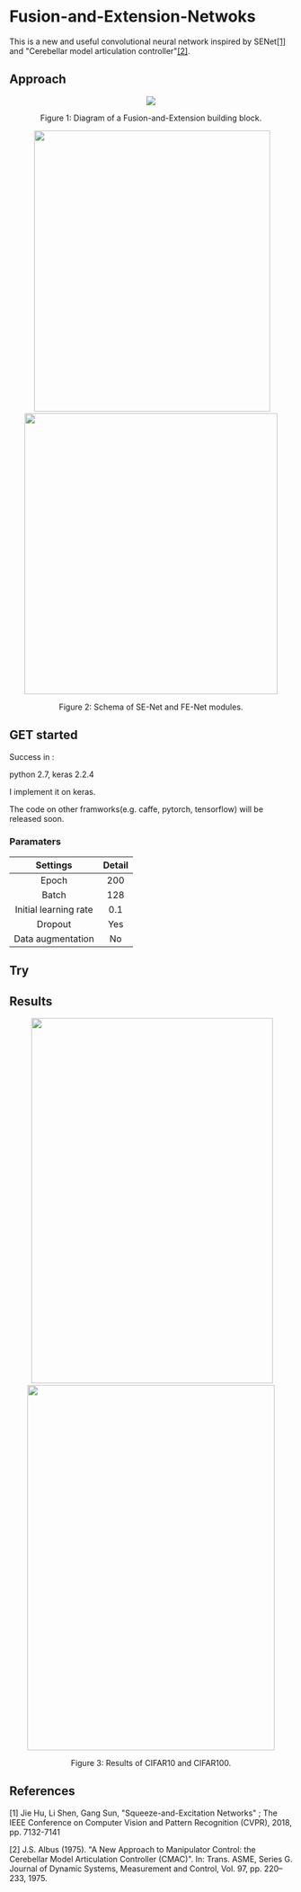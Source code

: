 # Fusion-and-Extension-Netwoks

This is a new and useful convolutional neural network inspired by SENet[[1]](http://openaccess.thecvf.com/content_cvpr_2018/papers/Hu_Squeeze-and-Excitation_Networks_CVPR_2018_paper.pdf) and "Cerebellar model articulation controller"[[2]](https://ws680.nist.gov/publication/get_pdf.cfm?pub_id=820151).

## Approach 

<div align="center">
  <img src="https://raw.githubusercontent.com/yoyotv/Fusion-and-Extension-Netwoks/master/figures/FENet.JPG">
</div>
<p align="center">
  Figure 1: Diagram of a Fusion-and-Extension building block.
</p>

<div align="center">
   <img src="https://raw.githubusercontent.com/yoyotv/Fusion-and-Extension-Netwoks/master/figures/SE-ResNet-module.jpg" width="420" height="500">
  <img src="https://raw.githubusercontent.com/yoyotv/Fusion-and-Extension-Netwoks/master/figures/FE-ResNet-module.JPG"  width="450" height="500">
</div>
<p align="center">
  Figure 2: Schema of SE-Net and FE-Net modules.
</p>


## GET started

Success in :

python 2.7,  keras 2.2.4

I implement it on keras.

The code on other framworks(e.g. caffe, pytorch, tensorflow) will be released soon.

### Paramaters

| Settings | Detail |
|:-:|:-:|
|Epoch| 200 |
|Batch| 128 |
|Initial learning rate|0.1|
|Dropout| Yes|
|Data augmentation|No|

## Try 

## Results

<div align="center">
   <img src="https://raw.githubusercontent.com/yoyotv/Fusion-and-Extension-Netwoks/22a6c7c7e82d7fe52ef93ea247de873101b088c4/figures/c10.jpg" width="430" height="650">
  <img src="https://raw.githubusercontent.com/yoyotv/Fusion-and-Extension-Netwoks/22a6c7c7e82d7fe52ef93ea247de873101b088c4/figures/c100.jpg"  width="440" height="650">
</div>
<p align="center">
  Figure 3: Results of CIFAR10 and CIFAR100.
</p>

## References

[1] Jie Hu, Li Shen, Gang Sun, "Squeeze-and-Excitation Networks" ; The IEEE Conference on Computer Vision and Pattern Recognition (CVPR), 2018, pp. 7132-7141 

[2] J.S. Albus (1975). "A New Approach to Manipulator Control: the Cerebellar Model Articulation Controller (CMAC)". In: Trans. ASME, Series G. Journal of Dynamic Systems, Measurement and Control, Vol. 97, pp. 220–233, 1975.



